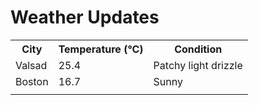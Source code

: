 # Weather Updates

<!-- WEATHER-UPDATE-START -->
<table><tr><th>City</th><th>Temperature (°C)</th><th>Condition</th></tr><tr><td>Valsad</td><td>25.4</td><td>Patchy light drizzle</td></tr><tr><td>Boston</td><td>16.7</td><td>Sunny</td></tr><tr><td></td><td></td><td></td></tr></table>
<!-- WEATHER-UPDATE-END -->
